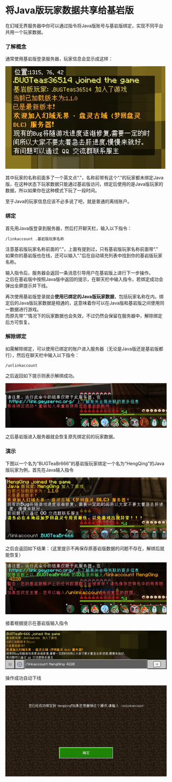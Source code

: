 # 将Java版玩家数据共享给基岩版
在幻域无界服务器中你可以通过指令将Java版账号与基岩版绑定，实现不同平台共用一个玩家数据。

### 了解概念

通常使用基岩版登录服务器，玩家信息会显示成这样：

![](./linkaccount/regularBE_big.webp)

其中玩家的名称前面多了一个英文点“.”，名称前带有这个“.”的玩家都未绑定Java版，在这种状态下玩家数据只能通过基岩版访问，绑定后使用的是Java版玩家的数据，所以如果你在这种模式下玩了一段时间。

至于Java的玩家信息应该不必多说了吧，就是普通的离线账户。

### 绑定

首先用Java版登录到服务器，然后打开聊天栏，输入以下指令：
```
/linkaccount .基岩版玩家名称
```
注意基岩版玩家名称前面的“.”，上面有提到过，只有基岩版玩家名称前面带“.”\
如果你的基岩版也在线，还可以输入“.”后在自动填充列表中找到你的基岩版玩家名称。

输入指令后，服务器会返回一条消息引导用户在基岩版上进行下一步操作。\
之后在基岩版中按照Java版中返回的提示，在聊天栏中输入指令，若绑定成功会弹出全屏提示并下线。

再次使用基岩版登录就会**使用已绑定的Java版玩家数据**，包括玩家名称在内。绑定后的Java版玩家数据是相通的，这意味着你可以在Java版和基岩版之间使用同一数据进行游戏。\
而原先带“.”情况下的玩家数据也会失效，不过仍然会保留在服务器中，解除绑定后方可恢复。

### 解除绑定

如需解除绑定，可以使用已绑定的账户进入服务器（无论是Java版还是基岩版都行），然后在聊天栏中输入以下指令：
```
/unlinkaccount
```
之后返回如下提示则表示解绑成功。

![](./linkaccount/disconJE_big.webp)

之后基岩版进入服务器就会恢复原先绑定前的玩家数据。

### 演示

下图以一个名为“BUGTeaBr666”的基岩版玩家绑定一个名为“HengQing”的Java版玩家为例，首先在Java输入指令

![](./linkaccount/pairingJE_big.webp)

之后会返回如下结果：（这里提示不再保存原基岩版数据的问题不存在，解绑后就能恢复）

![](./linkaccount/pairmiddle_big.webp)

接着根据提示在基岩版输入指令

![](./linkaccount/pairingBE_big.webp)

操作成功自动下线

![](./linkaccount/pairdone.webp)